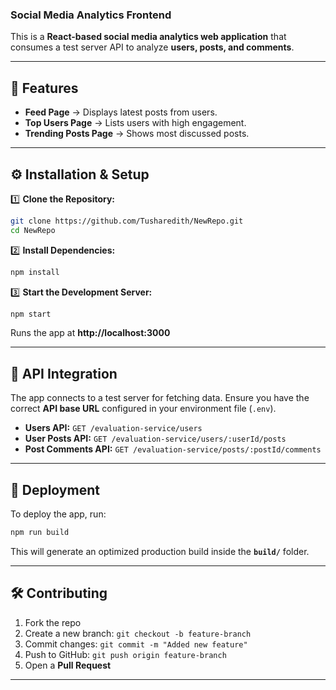 ### **Social Media Analytics Frontend**  

This is a **React-based social media analytics web application** that consumes a test server API to analyze **users, posts, and comments**.  

---

## **🚀 Features**  

- **Feed Page** → Displays latest posts from users.  
- **Top Users Page** → Lists users with high engagement.  
- **Trending Posts Page** → Shows most discussed posts.  

---

## **⚙️ Installation & Setup**  

1️⃣ **Clone the Repository:**  
```bash
git clone https://github.com/Tusharedith/NewRepo.git  
cd NewRepo  
```

2️⃣ **Install Dependencies:**  
```bash
npm install  
```

3️⃣ **Start the Development Server:**  
```bash
npm start  
```
Runs the app at **http://localhost:3000**  

---

## **💼 API Integration**  

The app connects to a test server for fetching data. Ensure you have the correct **API base URL** configured in your environment file (`.env`).  

- **Users API:** `GET /evaluation-service/users`  
- **User Posts API:** `GET /evaluation-service/users/:userId/posts`  
- **Post Comments API:** `GET /evaluation-service/posts/:postId/comments`  

---

## **📌 Deployment**  

To deploy the app, run:  
```bash
npm run build  
```
This will generate an optimized production build inside the **`build/`** folder.  

---

## **🛠️ Contributing**  

1. Fork the repo  
2. Create a new branch: `git checkout -b feature-branch`  
3. Commit changes: `git commit -m "Added new feature"`  
4. Push to GitHub: `git push origin feature-branch`  
5. Open a **Pull Request**  

---
